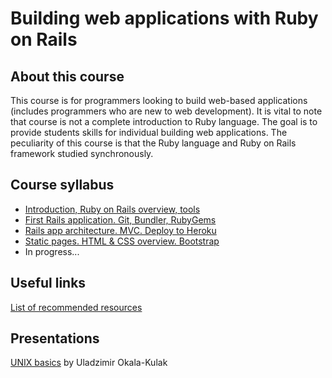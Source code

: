 # Building web applications with Ruby on Rails

## About this course

This course is for programmers looking to build web-based applications
(includes programmers who are new to web development).
It is vital to note that course is not a complete introduction to Ruby language.
The goal is to provide students skills for individual building web applications.
The peculiarity of this course is that the Ruby language and Ruby on Rails
framework studied synchronously.

## Course syllabus

* [Introduction, Ruby on Rails overview, tools](0_lecture.md)
* [First Rails application. Git, Bundler, RubyGems](1_lecture.md)
* [Rails app architecture. MVC. Deploy to Heroku](2_lecture.md)
* [Static pages. HTML & CSS overview. Bootstrap](3_lecture.md)
* In progress...

## Useful links

[List of recommended resources](useful_links.md)

## Presentations

[UNIX basics](presentations/unix_basics.pdf) by Uladzimir Okala-Kulak
